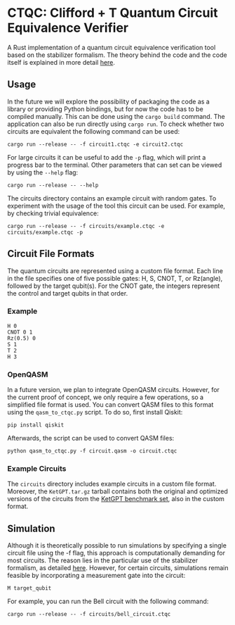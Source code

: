 # CTQC: Clifford + T Quantum Circuit Equivalence Verifier

A Rust implementation of a quantum circuit equivalence verification tool based on the stabilizer formalism. The theory behind the code and the code itself is explained in more detail [here](thesis.pdf).

## Usage

In the future we will explore the possibility of packaging the code as a library or providing Python bindings, but for now the code has to be compiled manually. This can be done using the `cargo build` command. The application can also be run directly using `cargo run`. To check whether two circuits are equivalent the following command can be used:

```
cargo run --release -- -f circuit1.ctqc -e circuit2.ctqc 
```

For large circuits it can be useful to add the `-p` flag, which will print a progress bar to the terminal. Other parameters that can set can be viewed by using the `--help` flag:

```
cargo run --release -- --help
```

The circuits directory contains an example circuit with random gates. To experiment with the usage of the tool this circuit can be used. For example, by checking trivial equivalence: 

```
cargo run --release -- -f circuits/example.ctqc -e circuits/example.ctqc -p
```

## Circuit File Formats

The quantum circuits are represented using a custom file format. Each line in the file specifies one of five possible gates: H, S, CNOT, T, or Rz(angle), followed by the target qubit(s). For the CNOT gate, the integers represent the control and target qubits in that order.

### Example

```
H 0
CNOT 0 1
Rz(0.5) 0
S 1
T 2
H 3
```

### OpenQASM 

In a future version, we plan to integrate OpenQASM circuits. However, for the current proof of concept, we only require a few operations, so a simplified file format is used. You can convert QASM files to this format using the `qasm_to_ctqc.py` script. To do so, first install Qiskit:

```
pip install qiskit
```

Afterwards, the script can be used to convert QASM files:

```
python qasm_to_ctqc.py -f circuit.qasm -o circuit.ctqc
```

### Example Circuits

The `circuits` directory includes example circuits in a custom file format. Moreover, the `KetGPT.tar.gz` tarball contains both the original and optimized versions of the circuits from the [KetGPT benchmark set](https://www.kaggle.com/datasets/boranapak/ketgpt-data), also in the custom format.

## Simulation

Although it is theoretically possible to run simulations by specifying a single circuit file using the -f flag, this approach is computationally demanding for most circuits. The reason lies in the particular use of the stabilizer formalism, as detailed [here](thesis.pdf). However, for certain circuits, simulations remain feasible by incorporating a measurement gate into the circuit:

```
M target_qubit
```

For example, you can run the Bell circuit with the following command:

```
cargo run --release -- -f circuits/bell_circuit.ctqc
```